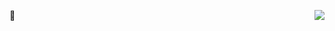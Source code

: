 🐌
<img align="right" src="https://github-readme-stats.vercel.app/api?username=linliwei999&show_icons=true&icon_color=CE1D2D&text_color=718096&bg_color=ffffff&hide_title=true" />
